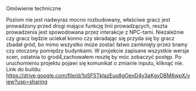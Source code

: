 Omówienie techniczne

Poziom nie jest nadwyraz mocno rozbudowany, właściwe gracz jest prowadzony przed drogi mające funkcję linii prowadzących, reszta prowadzenia jest spowodowana przez interakcje z NPC-tami. Niezależnie czy gracz będzie uciekał konno czy skradając się przyda się by gracz zbadał gród, bo mimo wszystko może zostać łatwo zamknięty przez bramy czy otoczony pomiędzy budynkami. 
	W projekcie zapisane wszystkie wersje scen, ostatnia to grod4,zachowałem resztę by móc zobaczyć postęp.
Po uruchomieniu projektu pojawi się komunikat o zmianie inputu, kliknąć nie.
Link do buildu: https://drive.google.com/file/d/1qSF5TklazEuo8gOevD4v3aKgvDBM6wpX/view?usp=sharing

